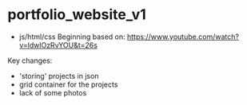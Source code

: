 # portfolio_website_v1
- js/html/css
 Beginning based on: https://www.youtube.com/watch?v=ldwlOzRvYOU&t=26s

 Key changes:
 - 'storing' projects in json
 - grid container for the projects
 - lack of some photos
